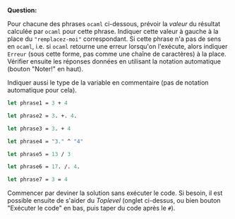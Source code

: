 **Question:**

Pour chacune des phrases `ocaml` ci-dessous,
prévoir la _valeur_ du résultat calculée par `ocaml` pour cette phrase.
Indiquer cette valeur à gauche à la place du `"remplacez-moi"` correspondant.
Si cette phrase n'a pas de sens en `ocaml`, i.e. si `ocaml` retourne une erreur
lorsqu'on l'exécute, alors indiquer `Erreur` (sous cette forme, pas
comme une chaîne de caractères) à la place.
Vérifier ensuite les réponses données en utilisant la notation automatique
(bouton "Noter!" en haut).

Indiquer aussi le type de la variable en commentaire (pas de notation automatique pour cela).


```ocaml
let phrase1 = 3 + 4

let phrase2 = 3. +. 4.

let phrase3 = 3. + 4

let phrase4 = "3." ^ "4"

let phrase5 = 13 / 3

let phrase6 = 17. /. 4.

let phrase7 = 3 = 4
```
Commencer par deviner la solution sans exécuter le code.
Si besoin, il est possible ensuite de s'aider du *Toplevel* (onglet
ci-dessus, ou bien bouton "Exécuter le code" en bas, puis taper du code après le `#`).
